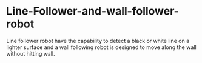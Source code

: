 # Line-Follower-and-wall-follower-robot
Line follower robot have the capability to detect a black or white  line on a lighter surface and a wall following robot is designed to move along the wall without hitting wall.
